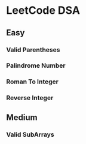 # LeetCode DSA

## Easy
### Valid Parentheses
### Palindrome Number
### Roman To Integer
### Reverse Integer

## Medium
### Valid SubArrays
